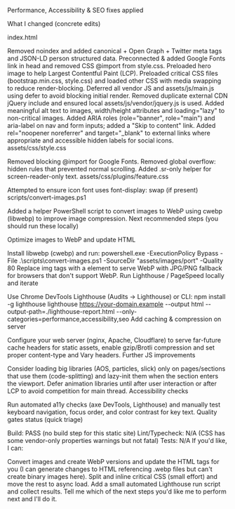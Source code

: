 Performance, Accessibility & SEO fixes applied

What I changed (concrete edits)

index.html

Removed noindex and added canonical + Open Graph + Twitter meta tags and JSON-LD person structured data.
Preconnected & added Google Fonts link in head and removed CSS @import from style.css.
Preloaded hero image to help Largest Contentful Paint (LCP).
Preloaded critical CSS files (bootstrap.min.css, style.css) and loaded other CSS with media swapping to reduce render-blocking.
Deferred all vendor JS and assets/js/main.js using defer to avoid blocking initial render.
Removed duplicate external CDN jQuery include and ensured local assets/js/vendor/jquery.js is used.
Added meaningful alt text to images, width/height attributes and loading="lazy" to non-critical images.
Added ARIA roles (role="banner", role="main") and aria-label on nav and form inputs; added a "Skip to content" link.
Added rel="noopener noreferrer" and target="_blank" to external links where appropriate and accessible hidden labels for social icons.
assets/css/style.css

Removed blocking @import for Google Fonts.
Removed global overflow: hidden rules that prevented normal scrolling.
Added .sr-only helper for screen-reader-only text.
assets/css/plugins/feature.css

Attempted to ensure icon font uses font-display: swap (if present)
scripts/convert-images.ps1

Added a helper PowerShell script to convert images to WebP using cwebp (libwebp) to improve image compression.
Next recommended steps (you should run these locally)

Optimize images to WebP and update HTML

Install libwebp (cwebp) and run: powershell.exe -ExecutionPolicy Bypass -File .\scripts\convert-images.ps1 -SourceDir "assets/images/port" -Quality 80
Replace img tags with a <picture> element to serve WebP with JPG/PNG fallback for browsers that don't support WebP.
Run Lighthouse / PageSpeed locally and iterate

Use Chrome DevTools Lighthouse (Audits -> Lighthouse) or CLI: npm install -g lighthouse lighthouse https://your-domain.example --output html --output-path=./lighthouse-report.html --only-categories=performance,accessibility,seo
Add caching & compression on server

Configure your web server (nginx, Apache, Cloudflare) to serve far-future cache headers for static assets, enable gzip/Brotli compression and set proper content-type and Vary headers.
Further JS improvements

Consider loading big libraries (AOS, particles, slick) only on pages/sections that use them (code-splitting) and lazy-init them when the section enters the viewport.
Defer animation libraries until after user interaction or after LCP to avoid competition for main thread.
Accessibility checks

Run automated a11y checks (axe DevTools, Lighthouse) and manually test keyboard navigation, focus order, and color contrast for key text.
Quality gates status (quick triage)

Build: PASS (no build step for this static site)
Lint/Typecheck: N/A (CSS has some vendor-only properties warnings but not fatal)
Tests: N/A
If you'd like, I can:

Convert images and create WebP versions and update the HTML tags for you (I can generate changes to HTML referencing .webp files but can't create binary images here).
Split and inline critical CSS (small effort) and move the rest to async load.
Add a small automated Lighthouse run script and collect results.
Tell me which of the next steps you'd like me to perform next and I'll do it.
